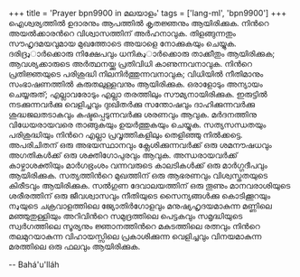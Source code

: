 +++
title = 'Prayer bpn9900 in മലയാളം'
tags = ['lang-ml', 'bpn9900']
+++
ഐശ്വര്യത്തില്‍ ഉദാരനും ആപത്തില്‍ കൃതജ്ഞനും ആയിരിക്കുക. നിന്‍റെ അയല്‍ക്കാരന്‍റെ വിശ്വാസത്തിന് അര്‍ഹനാവുക. തിളങ്ങുന്നതും സൗഹൃദമയവുമായ മുഖത്തോടെ അയാളെ നോക്കുകയും ചെയ്യുക. ദരിദ്രډാര്‍ക്കൊരു നിക്ഷേപവും ധനികډാര്‍ക്കൊരു താക്കീതും ആയിരിക്കുക; ആവശ്യക്കാരുടെ അര്‍ത്ഥനയ്ക്കു പ്രതിവിധി കാണുന്നവനാവുക. നിന്‍റെ പ്രതിജ്ഞയുടെ പരിശുദ്ധി നിലനിര്‍ത്തുന്നവനാവുക; വിധിയില്‍ നീതിമാനും സംഭാഷണത്തില്‍ കരുതലുള്ളവനും ആയിരിക്കുക. ഒരാളോടും അന്യായം ചെയ്യരുത്; എല്ലാവരോടും എല്ലാ തരത്തിലും സൗമ്യനായിരിക്കുക. ഇരുട്ടില്‍ നടക്കുന്നവര്‍ക്കു വെളിച്ചവും ദുഃഖിതര്‍ക്കു സന്തോഷവും ദാഹിക്കുന്നവര്‍ക്കു ശുദ്ധജലതടാകവും കഷ്ടപ്പെടുന്നവര്‍ക്കു ശരണവും ആവുക. മര്‍ദനത്തിനു വിധേയരായവരെ താങ്ങുകയും ഉയര്‍ത്തുകയും ചെയ്യുക. സത്യസന്ധതയും പരിശുദ്ധിയും നിന്‍റെ എല്ലാ പ്രവൃത്തികളിലും തെളിഞ്ഞു നില്‍ക്കട്ടെ. അപരിചിതന് ഒരു അഭയസ്ഥാനവും ക്ലേശിക്കുന്നവര്‍ക്ക് ഒരു ശമനൗഷധവും അഗതികള്‍ക്ക് ഒരു ശക്തിഗോപുരവും ആവുക. അന്ധരായവര്‍ക്ക് കാഴ്ചാശക്തിയും മാര്‍ഗഭ്രംശം വന്നവരുടെ കാലടികള്‍ക്ക് ഒരു മാര്‍ഗ്ഗദീപവും ആയിരിക്കുക. സത്യത്തിന്‍റെ മുഖത്തിന് ഒരു ആഭരണവും വിശ്വസ്തതയുടെ കിരീടവും ആയിരിക്കുക. സല്‍ഗുണ ദേവാലയത്തിന് ഒരു തൂണും മാനവരാശിയുടെ ശരീരത്തിന് ഒരു ജീവശ്വാസവും നീതിയുടെ സൈന്യങ്ങള്‍ക്കു കൊടിക്കൂറയും നډയുടെ ചക്രവാളത്തിലെ ജ്യോതിര്‍ഗോളവും മനുഷ്യഹൃദയമാകുന്ന മണ്ണിലെ മഞ്ഞുതുള്ളിയും അറിവിന്‍റെ സമുദ്രത്തിലെ പെട്ടകവും സമൃദ്ധിയുടെ സ്വര്‍ഗത്തിലെ സൂര്യനും ജ്ഞാനത്തിന്‍റെ മകുടത്തിലെ രത്നവും നിന്‍റെ തലമുറയാകുന്ന വിഹായസ്സിലെ പ്രകാശിക്കുന്ന വെളിച്ചവും വിനയമാകുന്ന മരത്തിലെ ഒരു ഫലവും ആയിരിക്കുക.

-- Bahá'u'lláh
